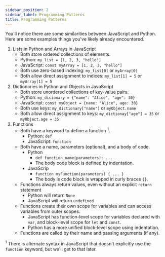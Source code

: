 ```yaml
---
sidebar_position: 2
sidebar_label: Programming Patterns
title: Programming Patterns
---
```


<!-- markdownlint-disable no-inline-html -->

You'll notice there are some similarities between JavaScript and Python.
Here are some examples things you've likely already encountered.

1. Lists in Python and Arrays in JavaScript
   - Both store ordered collections of elements.
   - Python: `my_list = [1, 2, 3, "hello"]`
   - JavaScript: `const myArray = [1, 2, 3, "hello"]`
   - Both use zero-based indexing: `my_list[0]` or `myArray[0]`
   - Both allow direct assignment to indices: `my_list[1] = 5` or `myArray[1] = 5`
2. Dictionaries in Python and Objects in JavaScript
   - Both store unordered collections of key-value pairs.
   - Python: `my_dicionary = {"name": "Alice", "age": 30}`
   - JavaScript: `const myObject = {name: "Alice", age: 30}`
   - Both use keys: `my_dictionary["name"]` or `myObject.name`
   - Both allow direct assignment to keys: `my_dictionay["age"] = 35` or `myObject.age = 35`
3. Functions
   - Both have a keyword to define a function <sup>1</sup>.
     - Python: `def`
     - JavaScript: `function`
   - Both have a name, parameters (optional), and a body of code.
     - Python
       - `def function_name(parameters): ...`
       - The body code block is defined by indentation.
     - JavaScrip
       - `function myFunction(parameters) { ... }`
       - The body is code block is wrapped in curly braces `{}`.
   - Functions always return values, even without an explicit `return` statement
     - Python will return `None`
     - JavaScript will return `undefined`
   - Functions create their own scope for variables and can access variables from outer scopes.
     - JavaScript has function-level scope for variables declared with `var`, and block-level scope for `let` and `const`.
     - Python has a more unified block-level scope using indentation.
   - Functions are called by their name and passing arguments (if any).

<sup>1</sup> There is alternate syntax in JavaScript that doesn't explicitly use the `function` keyword, but we'll get to that later.